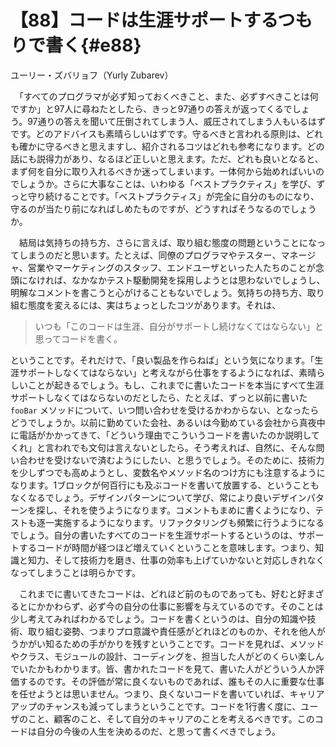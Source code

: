 # 【88】コードは生涯サポートするつもりで書く{#e88}

<div class="author">ユーリー・ズバリョフ（Yurly Zubarev）</div>

　「すべてのプログラマが必ず知っておくべきこと、また、必ずすべきことは何ですか」と97人に尋ねたとしたら、きっと97通りの答えが返ってくるでしょう。97通りの答えを聞いて圧倒されてしまう人、威圧されてしまう人もいるはずです。どのアドバイスも素晴らしいはずです。守るべきと言われる原則は、どれも確かに守るべきと思えますし、紹介されるコツはどれも参考になります。どの話にも説得力があり、なるほど正しいと思えます。ただ、どれも良いとなると、まず何を自分に取り入れるべきか迷ってしまいます。一体何から始めればいいのでしょうか。さらに大事なことは、いわゆる「ベストプラクティス」を学び、ずっと守り続けることです。「ベストプラクティス」が完全に自分のものになり、守るのが当たり前になればしめたものですが、どうすればそうなるのでしょうか。

　結局は気持ちの持ち方、さらに言えば、取り組む態度の問題ということになってしまうのだと思います。たとえば、同僚のプログラマやテスター、マネージャ、営業やマーケティングのスタッフ、エンドユーザといった人たちのことが念頭になければ、なかなかテスト駆動開発を採用しようとは思わないでしょうし、明解なコメントを書こうと心がけることもないでしょう。気持ちの持ち方、取り組む態度を変えるには、実はちょっとしたコツがあります。それは、

> いつも「このコードは生涯、自分がサポートし続けなくてはならない」と思ってコードを書く。

ということです。それだけで、「良い製品を作らねば」という気になります。「生涯サポートしなくてはならない」と考えながら仕事をするようになれば、素晴らしいことが起きるでしょう。もし、これまでに書いたコードを本当にすべて生涯サポートしなくてはならないのだとしたら、たとえば、ずっと以前に書いた `fooBar` メソッドについて、いつ問い合わせを受けるかわからない、となったらどうでしょうか。以前に勤めていた会社、あるいは今勤めている会社から真夜中に電話がかかってきて、「どういう理由でこういうコードを書いたのか説明してくれ」と言われでも文句は言えないとしたら。そう考えれば、自然に、そんな問い合わせを受けないで済むようにしたい、と思うでしょう。そのために、技術力を少しずつでも高めようとし、変数名やメソッド名のつけ方にも注意するようになります。1ブロックが何百行にも及ぶコードを書いて放置する、ということもなくなるでしょう。デザインパターンについて学び、常により良いデザインパターンを探し、それを使うようになります。コメントもまめに書くようになり、テストも逐一実施するようになります。リファクタリングも頻繁に行うようになるでしょう。自分の書いたすべてのコードを生涯サポートするというのは、サポートするコードが時間が経つほど増えていくということを意味します。つまり、知識と知力、そして技術力を磨き、仕事の効率も上げていかないと対応しきれなくなってしまうことは明らかです。

　これまでに書いてきたコードは、どれほど前のものであっても、好むと好まざるとにかかわらず、必ず今の自分の仕事に影響を与えているのです。そのことは少し考えてみればわかるでしょう。コードを書くというのは、自分の知識や技術、取り組む姿勢、つまりプロ意識や責任感がどれほどのものか、それを他人がうかがい知るための手がかりを残すということです。コードを見れば、メソッドやクラス、モジュールの設計、コーディングを、担当した人がどのくらい楽しんでいたかもわかります。皆、書かれたコードを見て、書いた人がどういう人か評価するのです。その評価が常に良くないものであれば、誰もその人に重要な仕事を任せようとは思いません。つまり、良くないコードを書いていれば、キャリアアップのチャンスも減ってしまうということです。コードを1行書く度に、ユーザのこと、顧客のこと、そして自分のキャリアのことを考えるべきです。このコードは自分の今後の人生を決めるのだ、と思って書くべきでしょう。
